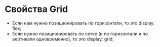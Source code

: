 # Свойства Grid
- Если нам нужно позиционировать по горизонтали, то это display: flex;
- Если нужно позиционировать по сетке (и по горизонтали и по вертикали одновременно), то это display: grid;
